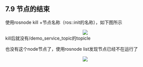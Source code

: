 ## 7.9 节点的结束
使用rosnode kill +节点名称（ros::init的名称），如下图所示

<div align=center>  
<img src="https://s2.loli.net/2022/01/18/HkXch5vOFAmlSCR.png"/>
</div>
kill后就没有/demo_service_topic的topicle 

也没有这个node节点了，使用rosnode list发现节点已经不在运行了

<div align=center>  
<img src="https://s2.loli.net/2022/01/18/OjZLiPGUvcd92Cl.png"/>
</div>